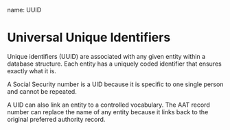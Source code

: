 name: UUID
# Universal Unique Identifiers

Unique identifiers (UUID) are associated with any given entity within a database structure. Each entity has a uniquely coded identifier that ensures exactly what it is.

A Social Security number is a UID because it is specific to one single person and cannot be repeated.

A UID can also link an entity to a controlled vocabulary. The AAT record number can replace the name of any entity because it links back to the original preferred authority record.
